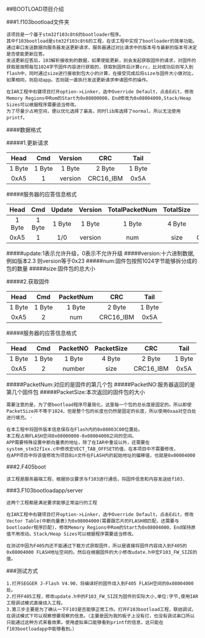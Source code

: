 ##BOOTLOAD项目介绍

###1.f103bootload文件夹
```
该项目是一个基于stm32f103c8t6的bootloader程序。
其中f103bootload是stm32f103c8t6的工程，在该工程中实现了bootloader的简单功能。
通过串口发送数据向服务器发送更新请求，服务器通过对比请求中的版本号与最新的版本号决定是否使能更新应答。
发送更新应答后，103解析接收到的数据，如果使能更新，则会发起获取固件的请求，对固件的获取是按照每包1024字节固件内容进行获取的，获取到固件后计算crc，比对成功后则写入到flash中，同时通过size进行接收到包大小的计算，在接受完成后将size与固件大小做对比，如果相同，则启动app。否则就一直执行发送更新请求申请固件的操作。

在IAR工程中右键项目打开option->Linker，选中Override Default，点击Edit，修改Memory Regions中Rom的Start为0x08000000，End修改为0x08004000,Stack/Heap Sizes可以根据程序需要适当修改。
为了尽量少占用空间，便以优化选择了最高，同时lib库选择了normal。所以无法使用printf。
```

####数据格式

#####1.更新请求

|Head|Cmd|Version|CRC|Tail|
|:-:|:-:|:-:|:-:|:-:|
|1 Byte|1 Byte|1 Byte|2 Byte|1 Byte|
|0xA5|1|version|CRC16_IBM|0x5A|

#####服务器的应答信息格式

|Head|Cmd|Update|Version|TotalPacketNum|TotalSize|CRC|Tail|
|:-:|:-:|:-:|:-:|:-:|:-:|:-:|:-:|
|1 Byte|1 Byte|1 Byte|1 Byte|1 Byte|4 Byte|2 Byte|1 Byte|
|0xA5|1|1/0|version|num|size| CRC16_IBM|0x5A|

#####update:1表示允许升级，0表示不允许升级
#####version:十六进制数据,例如版本2.3 则version等于0x23
#####num:固件包按照1024字节能够拆分成的包的数量
#####size:固件包的总大小

#####2.获取固件

|Head|Cmd|PacketNum|CRC|Tail|
|:-:|:-:|:-:|:-:|:-:|
|1 Byte|1 Byte|1 Byte|2 Byte|1 Byte|
|0xA5|2|num|CRC16_IBM|0x5A|

#####服务器的应答信息格式

|Head|Cmd|PacketNO|PacketSize|CRC|Tail|
|:-:|:-:|:-:|:-:|:-:|:-:|
|1 Byte|1 Byte|1 Byte|4 Byte|2 Byte |1 Byte|
|0xA5|2| number |size| CRC16_IBM|0x5A|

#####PacketNum:对应的是固件的第几个包
#####PacketNO:服务器返回的是第几个固件包
#####PacketSize:本次返回的固件包的大小

`需要注意的是，为了使bootload程序尽量简化，这里每一个包的总长度是固定的。所以即使PacketSize并不等于1024，但是整个包的长度也仍然是固定的长度，所以使用0xaa对空白处进行填充。`
·

```
在本工程中将固件版本信息保存在Flash内的0x08003C00位置处。
本工程占用FLASH空间0x08000000-0x08004000之间的空间。
APP需要特殊设置中断向量表的地址，除了在IAR中重设以外，还需要在system_stm32f1xx.c中修改宏VECT_TAB_OFFSET的值，在本项目中不需要修改，
在APP项目中将该值修改为项目Bin文件在FLASH内的起始地址的偏移值，也就是0x00004000
```

###2.F405boot

```
该工程是服务器端工程，根据协议要求与f103进行通信，将固件信息和内容发送给f103.
```

###3.F103bootloadapp/server

```
这两个工程都是满足要求能够正常运行的工程

在IAR工程中右键项目打开option->Linker，选中Override Default，点击Edit，修改Vector Table(中断向量表)为0x08004000(需要跟芯片的FLASH相匹配，还需要与bootloader程序匹配)，修改Memory Regions中Rom的Start为0x08004000，End保持原值不用改动。Stack/Heap Sizes可以根据程序需要适当修改。

在测试中因为F405内还不能通过下载方式获取固件，所以是直接将固件内容烧入到F405的0x08004000 FLASH地址空间的。然后在根据固件的大小修改udate.h中宏F103_FW_SIZE的值。
```

###测试方式

```
1.打开SEGGER J-Flash V4.90，将编译好的固件烧入到F405 FLASH空间的0x08004000处。
2.打开F405工程，修改update.h中的F103_FW_SIZE为固件的实际大小,单位:字节,使用IAR工程调试模式直接烧入工程。
3.第三步主要是为了确认一下F103是否能够正常工作。打开F103bootload工程，联结调试，在调试模式下可以观察想要观察的信息。（主要是因为我的板子上没有灯，也没有调试串口所以只能通过这种方式来看效果。使用虚拟串口能够看到printf的信息，这只能在f103bootloadapp中能够看到。）
```


